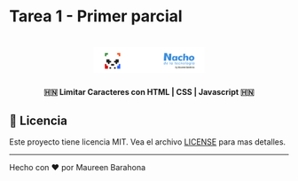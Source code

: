 # Tarea 1 - Primer parcial

<h1 align="center">
    <img alt="Logo Maureen" title="#johnpires" src="/assets/Logo-Maureen-Barahona.png" width="200px" />
</h1>

<h4 align="center">
  🇭🇳 Limitar Caracteres con HTML | CSS | Javascript 🇭🇳 
</h4>



## :memo: Licencia

Este proyecto tiene licencia MIT. Vea el archivo [LICENSE](Readme.md) para mas detalles.

---

Hecho con ♥ por Maureen Barahona 